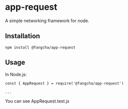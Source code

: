# app-request
A simple networking framework for node.

## Installation
```
npm install @fangcha/app-request
```

## Usage
In Node.js:

```
const { AppRequest } = require('@fangcha/app-request')

...
```

You can see AppRequest.test.js
